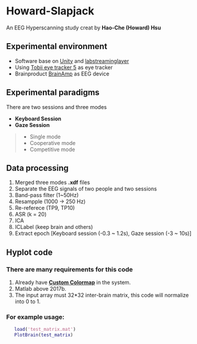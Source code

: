 # Howard-Slapjack
An EEG Hyperscanning study creat by **Hao-Che (Howard) Hsu**

## Experimental environment 
* Software base on [Unity](https://unity.com/) and [labstreaminglayer](https://github.com/sccn/labstreaminglayer)
* Using [Tobii eye tracker 5](https://gaming.tobii.com/product/eye-tracker-5/) as eye tracker
* Brainproduct [BrainAmp](https://www.brainproducts.com/solutions/brainamp/) as EEG device

## Experimental paradigms
There are two sessions and three modes
+ **Keyboard Session**
+ **Gaze Session**
> * Single mode
> * Cooperative mode
> * Competitive mode

## Data processing
1. Merged three modes **.xdf** files
2. Separate the EEG signals of two people and two sessions
3. Band-pass filter (1~50Hz) 
4. Resampple (1000 -> 250 Hz)
5. Re-referece (TP9, TP10)
6. ASR (k = 20)
7. ICA
8. ICLabel (keep brain and others)
9. Extract epoch [Keyboard session (-0.3 ~ 1.2s), Gaze session (-3 ~ 10s)]

## Hyplot code

### There are many requirements for this code
1. Already have **[Custom Colormap](https://www.mathworks.com/matlabcentral/fileexchange/69470-custom-colormap/)** in the system.
2. Matlab above 2017b.
3. The input array must 32*32 inter-brain matrix, this code will normalize into 0 to 1. 

### For example usage:
 ```matlab
    load('test_matrix.mat')
    PlotBrain(test_matrix)
```
